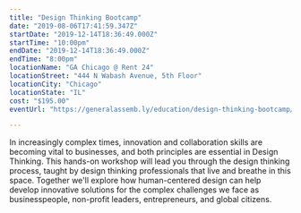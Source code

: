 ```yaml
---
title: "Design Thinking Bootcamp"
date: "2019-08-06T17:41:59.347Z"
startDate: "2019-12-14T18:36:49.000Z"
startTime: "10:00pm"
endDate: "2019-12-14T18:36:49.000Z"
endTime: "8:00pm"
locationName: "GA Chicago @ Rent 24"
locationStreet: "444 N Wabash Avenue, 5th Floor"
locationCity: "Chicago"
locationState: "IL"
cost: "$195.00"
eventUrl: "https://generalassemb.ly/education/design-thinking-bootcamp/chicago/85680"

---
```


In increasingly complex times, innovation and collaboration skills are becoming vital to businesses, and both principles are essential in Design Thinking. This hands-on workshop will lead you through the design thinking process, taught by design thinking professionals that live and breathe in this space. Together we'll explore how human-centered design can help develop innovative solutions for the complex challenges we face as businesspeople, non-profit leaders, entrepreneurs, and global citizens.


